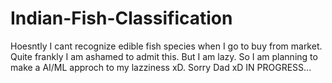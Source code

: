 # Indian-Fish-Classification
Hoesntly I cant recognize edible fish species when I go to buy from market. Quite frankly I am ashamed to admit this. But I am lazy. So I am planning to make a AI/ML approch to my lazziness xD.
Sorry Dad xD
IN PROGRESS...
